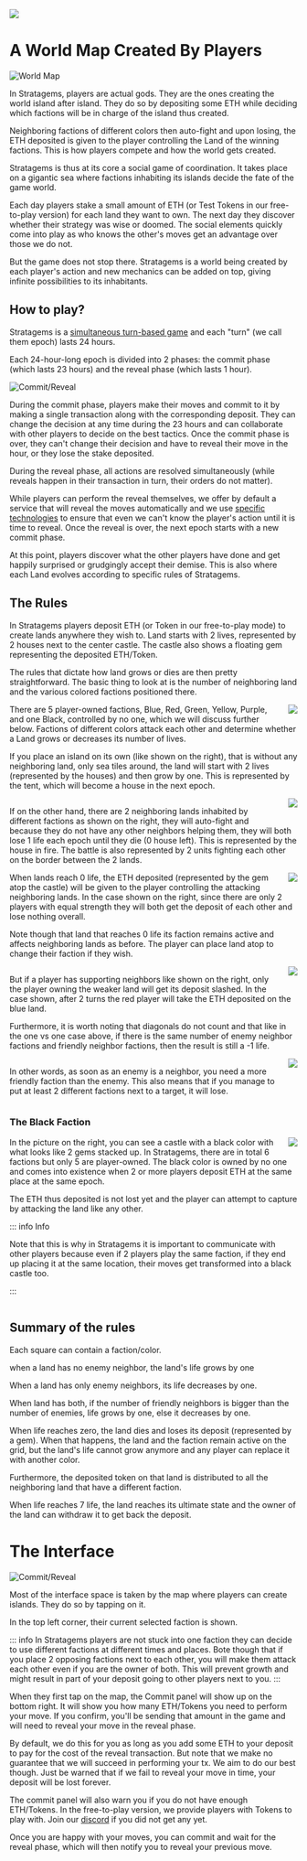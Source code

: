 <style>
/* no title on notes */
.custom-block-title {
    display: none;
}
</style>

![](/public/title.png)

# A World Map Created By Players

![World Map](/public/images/map-example-01.png)

In Stratagems, players are actual gods. They are the ones creating the world island after island. They do so by depositing some ETH while deciding which factions will be in charge of the island thus created.

Neighboring factions of different colors then auto-fight and upon losing, the ETH deposited is given to the player controlling the Land of the winning factions. This is how players compete and how the world gets created.

Stratagems is thus at its core a social game of coordination. It takes place on a gigantic sea where factions inhabiting its islands decide the fate of the game world.

Each day players stake a small amount of ETH (or Test Tokens in our free-to-play version) for each land they want to own. The next day they discover whether their strategy was wise or doomed. The social elements quickly come into play as who knows the other's moves get an advantage over those we do not.

But the game does not stop there. Stratagems is a world being created by each player's action and new mechanics can be added on top, giving infinite possibilities to its inhabitants.

## How to play?

Stratagems is a [simultaneous turn-based game](https://en.wikipedia.org/wiki/Timekeeping_in_games#Simultaneously_executed_and_clock-based_turns) and each "turn" (we call them epoch) lasts 24 hours.

Each 24-hour-long epoch is divided into 2 phases: the commit phase (which lasts 23 hours) and the reveal phase (which lasts 1 hour).

![Commit/Reveal](/public//images/commit-reveal.png)

During the commit phase, players make their moves and commit to it by making a single transaction along with the corresponding deposit. They can change the decision at any time during the 23 hours and can collaborate with other players to decide on the best tactics. Once the commit phase is over, they can't change their decision and have to reveal their move in the hour, or they lose the stake deposited.

During the reveal phase, all actions are resolved simultaneously (while reveals happen in their transaction in turn, their orders do not matter).

While players can perform the reveal themselves, we offer by default a service that will reveal the moves automatically and we use [specific technologies](https://fuzd.dev) to ensure that even we can't know the player's action until it is time to reveal. Once the reveal is over, the next epoch starts with a new commit phase.

At this point, players discover what the other players have done and get happily surprised or grudgingly accept their demise. This is also where each Land evolves according to specific rules of Stratagems.

## The Rules

In Stratagems players deposit ETH (or Token in our free-to-play mode) to create lands anywhere they wish to. Land starts with 2 lives, represented by 2 houses next to the center castle. The castle also shows a floating gem representing the deposited ETH/Token.

The rules that dictate how land grows or dies are then pretty straightforward. The basic thing to look at is the number of neighboring land and the various colored factions positioned there.

<img style="float: right; max-width: 40%;margin-left:1rem;margin-bottom:1rem;" src="/public/images/rules/single.png" >

There are 5 player-owned factions, Blue, Red, Green, Yellow, Purple, and one Black, controlled by no one, which we will discuss further below. Factions of different colors attack each other and determine whether a Land grows or decreases its number of lives.

If you place an island on its own (like shown on the right), that is without any neighboring land, only sea tiles around, the land will start with 2 lives (represented by the houses) and then grow by one. This is represented by the tent, which will become a house in the next epoch.

<div style="clear: right;"> </div>

<img style="float: right; max-width: 40%;margin-left:1rem;margin-bottom:1rem;" src="/public/images/rules/two.png" >

If on the other hand, there are 2 neighboring lands inhabited by different factions as shown on the right, they will auto-fight and because they do not have any other neighbors helping them, they will both lose 1 life each epoch until they die (0 house left). This is represented by the house in fire. The battle is also represented by 2 units fighting each other on the border between the 2 lands.

<img style="float: right; max-width: 40%;margin-left:1rem;margin-bottom:1rem;" src="/public/images/rules/two-next-next.png" >

When lands reach 0 life, the ETH deposited (represented by the gem atop the castle) will be given to the player controlling the attacking neighboring lands. In the case shown on the right, since there are only 2 players with equal strength they will both get the deposit of each other and lose nothing overall.

Note though that land that reaches 0 life its faction remains active and affects neighboring lands as before. The player can place land atop to change their faction if they wish.

<div style="clear: right;"> </div>

<img style="float: right; max-width: 40%;margin-left:1rem;margin-bottom:1rem;" src="/public/images/rules/attack-strategy-01.png" >

But if a player has supporting neighbors like shown on the right, only the player owning the weaker land will get its deposit slashed. In the case shown, after 2 turns the red player will take the ETH deposited on the blue land.

<!-- Note that when a land is under attack and losing against its neighbors, it can only lose 1 land per epoch. The same applies to gaining life. As seen on the surrounding screen, the red land on the corner has 2 red neighbors yet they only grow by one.

<img style="float: right; max-width: 40%;margin-left:1rem;margin-bottom:1rem;" src="/public/images/rules/surrounded.png" > -->

Furthermore, it is worth noting that diagonals do not count and that like in the one vs one case above, if there is the same number of enemy neighbor factions and friendly neighbor factions, then the result is still a -1 life.

<div style="clear: right;"> </div>

<img style="float: right; max-width: 40%;margin-left:1rem;margin-bottom:1rem;" src="/public/images/rules/neighborhoud-02.png" >

In other words, as soon as an enemy is a neighbor, you need a more friendly faction than the enemy. This also means that if you manage to put at least 2 different factions next to a target, it will lose.

<div style="clear: right;"> </div>

### The Black Faction

<img style="float: right; max-width: 40%;margin-left:1rem;margin-bottom:1rem;" src="/public/images/rules/evil-01.png" >

In the picture on the right, you can see a castle with a black color with what looks like 2 gems stacked up. In Stratagems, there are in total 6 factions but only 5 are player-owned. The black color is owned by no one and comes into existence when 2 or more players deposit ETH at the same place at the same epoch.

The ETH thus deposited is not lost yet and the player can attempt to capture by attacking the land like any other.

::: info Info

Note that this is why in Stratagems it is important to communicate with other players because even if 2 players play the same faction, if they end up placing it at the same location, their moves get transformed into a black castle too.

:::

<div style="clear: right;"> </div>

## Summary of the rules

Each square can contain a faction/color.

when a land has no enemy neighbor, the land's life grows by one

When a land has only enemy neighbors, its life decreases by one.

When land has both, if the number of friendly neighbors is bigger than the number of enemies, life grows by one, else it decreases by one.

When life reaches zero, the land dies and loses its deposit (represented by a gem). When that happens, the land and the faction remain active on the grid, but the land's life cannot grow anymore and any player can replace it with another color.

Furthermore, the deposited token on that land is distributed to all the neighboring land that have a different faction.

When life reaches 7 life, the land reaches its ultimate state and the owner of the land can withdraw it to get back the deposit.

# The Interface

![Commit/Reveal](/public/images/interface-01.png)

Most of the interface space is taken by the map where players can create islands. They do so by tapping on it.

In the top left corner, their current selected faction is shown.

::: info
In Stratagems players are not stuck into one faction they can decide to use different factions at different times and places. Bote though that if you place 2 opposing factions next to each other, you will make them attack each other even if you are the owner of both. This will prevent growth and might result in part of your deposit going to other players next to you.
:::

When they first tap on the map, the Commit panel will show up on the bottom right. It will show you how many ETH/Tokens you need to perform your move. If you confirm, you'll be sending that amount in the game and will need to reveal your move in the reveal phase.

By default, we do this for you as long as you add some ETH to your deposit to pay for the cost of the reveal transaction. But note that we make no guarantee that we will succeed in performing your tx. We aim to do our best though. Just be warned that if we fail to reveal your move in time, your deposit will be lost forever.

The commit panel will also warn you if you do not have enough ETH/Tokens. In the free-to-play version, we provide players with Tokens to play with. Join our [discord](https://discord.gg/Qb4gr2ekfr) if you did not get any yet.

Once you are happy with your moves, you can commit and wait for the reveal phase, which will then notify you to reveal your previous move.
